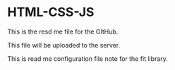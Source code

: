# HTML-CSS-JS

This is the resd me file for the GItHub.

This file will be uploaded to the server.

This is read me configuration file note for the fit library.
